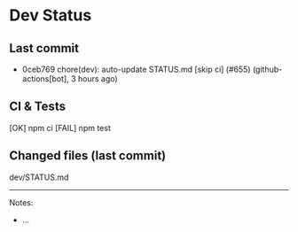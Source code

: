 # Dev Status

## Last commit
- 0ceb769 chore(dev): auto-update STATUS.md [skip ci] (#655) (github-actions[bot], 3 hours ago)
## CI & Tests
[OK] npm ci
[FAIL] npm test

## Changed files (last commit)
dev/STATUS.md

---
Notes:
- ...
